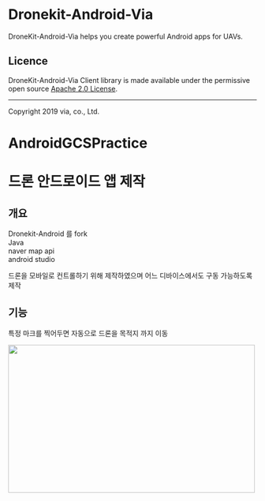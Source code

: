 # Dronekit-Android-Via

DroneKit-Android-Via helps you create powerful Android apps for UAVs.

## Licence

DroneKit-Android-Via Client library is made available under the permissive open source [Apache 2.0 License](https://github.com/dronekit/dronekit-android/blob/develop/ClientLib/LICENSE).

***

Copyright 2019 via, co., Ltd.
# AndroidGCSPractice

# 드론 안드로이드 앱 제작

## 개요
  
  Dronekit-Android 를 fork<br >
  Java <br >
  naver map api<br >
  android studio<br >
  
  
  드론을 모바일로 컨트롤하기 위해 제작하였으며 어느 디바이스에서도 구동 가능하도록 제작
 
 
## 기능
  특정 마크를 찍어두면 자동으로 드론을 목적지 까지 이동
  
   <img src="https://user-images.githubusercontent.com/41230459/113244917-e4997280-92f0-11eb-9c04-f8962f121e80.png" width="500" height="300"/>

